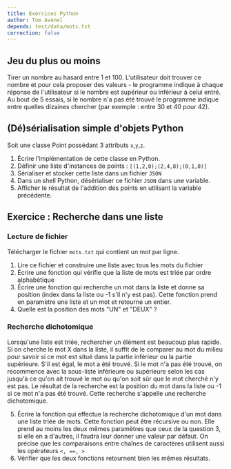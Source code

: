```yaml
---
title: Exercices Python
author: Tom Avenel
depends: test/data/mots.txt
correction: false
---
```


## Jeu du plus ou moins

Tirer un nombre au hasard entre 1 et 100. L'utilisateur doit trouver ce nombre et pour cela proposer des valeurs - le programme indique à chaque réponse de l'utilisateur si le nombre est supérieur ou inférieur à celui entré.
Au bout de 5 essais, si le nombre n'a pas été trouvé le programme indique entre quelles dizaines chercher (par exemple : entre 30 et 40 pour 42).

## (Dé)sérialisation simple d'objets Python

Soit une classe Point possédant 3 attributs `x`,`y`,`z`.

1. Écrire l'implémentation de cette classe en Python.
2. Définir une liste d'instances de points : `[(1,2,0);(2,4,8);(0,1,0)]`
3. Sérialiser et stocker cette liste dans un fichier `JSON`
4. Dans un shell Python, désérialiser ce fichier `JSON` dans une variable.
5. Afficher le résultat de l'addition des points en utilisant la variable précédente.

## Exercice : Recherche dans une liste

### Lecture de fichier

Télécharger le fichier `mots.txt` qui contient un mot par ligne.

1. Lire ce fichier et construire une liste avec tous les mots du fichier
2. Écrire une fonction qui vérifie que la liste de mots est triée par ordre alphabétique
3. Écrire une fonction qui recherche un mot dans la liste et donne sa position (index dans la liste ou -1 s'il n'y est pas). Cette fonction prend en paramètre une liste et un mot et retourne un entier.
4. Quelle est la position des mots "UN" et "DEUX" ?

### Recherche dichotomique

Lorsqu'une liste est triée, rechercher un élément est beaucoup plus rapide. Si on cherche le mot X dans la liste, il suffit de le comparer au mot du milieu pour savoir si ce mot est situé dans la partie inférieur ou la partie supérieure. S'il est égal, le mot a été trouvé. Si le mot n'a pas été trouvé, on recommence avec la sous-liste inférieure ou supérieure selon les cas jusqu'à ce qu'on ait trouvé le mot ou qu'on soit sûr que le mot cherché n'y est pas. Le résultat de la recherche est la position du mot dans la liste ou -1 si ce mot n'a pas été trouvé. Cette recherche s'appelle une recherche dichotomique.

5. Écrire la fonction qui effectue la recherche dichotomique d'un mot dans une liste triée de mots. Cette fonction peut être récursive ou non. Elle prend au moins les deux mêmes paramètres que ceux de la question 3, si elle en a d'autres, il faudra leur donner une valeur par défaut. On précise que les comparaisons entre chaînes de caractères utilisent aussi les opérateurs `<, ==, >`
6. Vérifier que les deux fonctions retournent bien les mêmes résultats.

